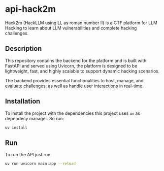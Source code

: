 # api-hack2m

Hack2m (HackLLM using LL as roman number II) is a CTF platform for LLM Hacking to learn about LLM vulnerabilities and complete hacking challenges.

## Description

This repository contains the backend for the platform and is built with FastAPI and served using Uvicorn, the platform is designed to be lightweight, fast, and highly scalable to support dynamic hacking scenarios.

The backend provides essential functionalities to host, manage, and evaluate challenges, as well as handle user interactions in real-time.

## Installation

To install the project with the dependencies this project uses `uv` as dependecy manager. So run:

```bash
uv install
```

## Run

To run the API just run:

```bash
uv run uvicorn main:app --reload
```
